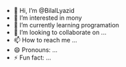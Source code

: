 - 👋 Hi, I’m @BilalLyazid
- 👀 I’m interested in mony
- 🌱 I’m currently learning programation
- 💞️ I’m looking to collaborate on ...
- 📫 How to reach me ...
- 😄 Pronouns: ...
- ⚡ Fun fact: ...

<!---
BilalLyazid/BilalLyazid is a ✨ special ✨ repository because its `README.md` (this file) appears on your GitHub profile.
You can click the Preview link to take a look at your changes.
--->
